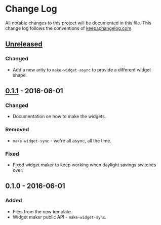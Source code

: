 # Change Log
All notable changes to this project will be documented in this file. This change log follows the conventions of [keepachangelog.com](http://keepachangelog.com/).

## [Unreleased]
### Changed
- Add a new arity to `make-widget-async` to provide a different widget shape.

## [0.1.1] - 2016-06-01
### Changed
- Documentation on how to make the widgets.

### Removed
- `make-widget-sync` - we're all async, all the time.

### Fixed
- Fixed widget maker to keep working when daylight savings switches over.

## 0.1.0 - 2016-06-01
### Added
- Files from the new template.
- Widget maker public API - `make-widget-sync`.

[Unreleased]: https://github.com/your-name/youtube/compare/0.1.1...HEAD
[0.1.1]: https://github.com/your-name/youtube/compare/0.1.0...0.1.1
